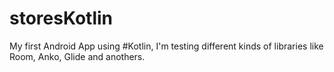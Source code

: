 # storesKotlin

My first Android App using #Kotlin, I'm testing different kinds of libraries like Room, Anko, Glide and anothers.

